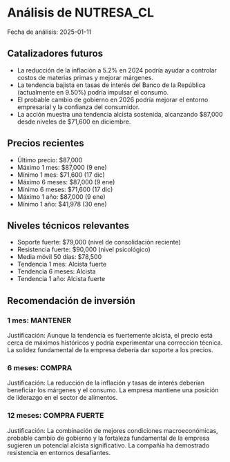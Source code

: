 # Análisis de NUTRESA_CL
Fecha de análisis: 2025-01-11

## Catalizadores futuros
- La reducción de la inflación a 5.2% en 2024 podría ayudar a controlar costos de materias primas y mejorar márgenes.
- La tendencia bajista en tasas de interés del Banco de la República (actualmente en 9.50%) podría impulsar el consumo.
- El probable cambio de gobierno en 2026 podría mejorar el entorno empresarial y la confianza del consumidor.
- La acción muestra una tendencia alcista sostenida, alcanzando $87,000 desde niveles de $71,600 en diciembre.

## Precios recientes
- Último precio: $87,000
- Máximo 1 mes: $87,000 (9 ene)
- Mínimo 1 mes: $71,600 (17 dic)
- Máximo 6 meses: $87,000 (9 ene)
- Mínimo 6 meses: $71,600 (17 dic)
- Máximo 1 año: $87,000 (9 ene)
- Mínimo 1 año: $41,978 (30 ene)

## Niveles técnicos relevantes
- Soporte fuerte: $79,000 (nivel de consolidación reciente)
- Resistencia fuerte: $90,000 (nivel psicológico)
- Media móvil 50 días: $78,500
- Tendencia 1 mes: Alcista fuerte
- Tendencia 6 meses: Alcista
- Tendencia 1 año: Alcista fuerte

## Recomendación de inversión

### 1 mes: MANTENER
Justificación: Aunque la tendencia es fuertemente alcista, el precio está cerca de máximos históricos y podría experimentar una corrección técnica. La solidez fundamental de la empresa debería dar soporte a los precios.

### 6 meses: COMPRA
Justificación: La reducción de la inflación y tasas de interés deberían beneficiar los márgenes y el consumo. La empresa mantiene una posición de liderazgo en el sector de alimentos.

### 12 meses: COMPRA FUERTE
Justificación: La combinación de mejores condiciones macroeconómicas, probable cambio de gobierno y la fortaleza fundamental de la empresa sugieren un potencial alcista significativo. La compañía ha demostrado resistencia en entornos desafiantes.
